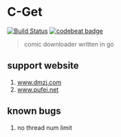 # C-Get
[![Build Status](https://travis-ci.org/feilongfl/c-get.svg?branch=master)](https://travis-ci.org/feilongfl/c-get)
[![codebeat badge](https://codebeat.co/badges/5bfa8a8c-8a11-4890-a74c-795915ce73a1)](https://codebeat.co/projects/github-com-feilongfl-c-get-master)

> comic downloader written in go

## support website
1. www.dmzj.com
1. www.pufei.net

## known bugs
1. no thread num limit

